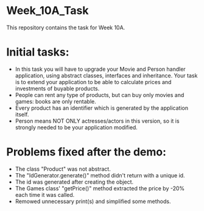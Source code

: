 # Week_10A_Task
This repository contains the task for Week 10A.

# Initial tasks:
- In this task you will have to upgrade your Movie and Person handler application, using abstract classes, interfaces and inheritance.
Your task is to extend your application to be able to calculate prices and investments of buyable products.
- People can rent any type of products, but can buy only movies and games: books are only rentable.
- Every product has an identifier which is generated by the application itself.
- Person means NOT ONLY actresses/actors in this version, so it is strongly needed to be your application modified.

# Problems fixed after the demo:
- The class "Product" was not abstract.
- The "IdGenerator.generate()" method didn't return with a unique id.
- The id was generated after creating the object.
- The Games class' "getPrice()" method extracted the price by -20% each time it was called.
- Remowed unnecessary print(s) and simplified some methods.
